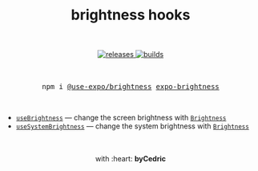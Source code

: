 <div align="center">
    <h1>
        <br />
        brightness hooks
        <br />
        <br />
    </h1>
    <a href="https://github.com/bycedric/use-expo/releases">
        <img src="https://img.shields.io/github/release/byCedric/use-expo/all.svg" alt="releases" />
    </a>
    <a href="https://travis-ci.com/byCedric/use-expo">
        <img src="https://img.shields.io/travis/com/byCedric/use-expo/master.svg" alt="builds" />
    </a>
    <br />
    <br />
    <br />
    <pre>npm i <a href="https://www.npmjs.com/package/@use-expo/brightness">@use-expo/brightness</a> <a href="https://www.npmjs.com/package/expo-brightness">expo-brightness</a></pre>
    <br />
</div>

- [`useBrightness`](./docs/use-brightness.md) &mdash; change the screen brightness with [`Brightness`](https://docs.expo.io/versions/latest/sdk/brightness/)
- [`useSystemBrightness`](./docs/use-system-brightness.md) &mdash; change the system brightness with [`Brightness`](https://docs.expo.io/versions/latest/sdk/brightness/)

<div align="center">
    <br />
    <br />
    with :heart: <strong>byCedric</strong>
    <br />
    <br />
</div>
